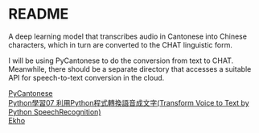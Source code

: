 # README
A deep learning model that transcribes audio in Cantonese into Chinese characters, which in turn are converted to the CHAT linguistic form.  

I will be using PyCantonese to do the conversion from text to CHAT. Meanwhile, there should be a separate directory that accesses a suitable API for speech-to-text conversion in the cloud.

[PyCantonese](http://pycantonese.org)  
[Python學習07 利用Python程式轉換語音成文字(Transform Voice to Text by Python SpeechRecognition)](https://www.youtube.com/watch?v=3LLksqP2aXE)  
[Ekho](https://www.eguidedog.net/ekho.php)
